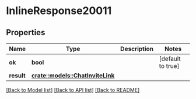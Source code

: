 # InlineResponse20011

## Properties

Name | Type | Description | Notes
------------ | ------------- | ------------- | -------------
**ok** | **bool** |  | [default to true]
**result** | [**crate::models::ChatInviteLink**](ChatInviteLink.md) |  | 

[[Back to Model list]](../README.md#documentation-for-models) [[Back to API list]](../README.md#documentation-for-api-endpoints) [[Back to README]](../README.md)


